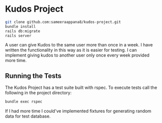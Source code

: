 # Kudos Project

```bash
git clone github.com:sameeraappana8/kudos-project.git
bundle install
rails db:migrate
rails server
```

A user can give Kudos to the same user more than once in a week. I have written the functionality in this way as it is easier for testing. I can implement giving kudos to another user only once every week provided more time.

## Running the Tests

The Kudos Project has a test suite built with rspec. To execute tests call the following in the project directory:

```bash
bundle exec rspec
```

If I had more time I could've implemented fixtures for generating random data for test database.

